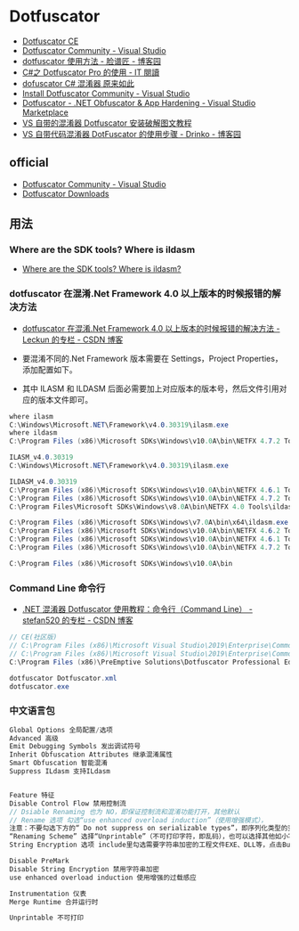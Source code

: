 # Dotfuscator

- [Dotfuscator CE](https://www.preemptive.com/products/dotfuscator-ce?id=267909)
- [Dotfuscator Community - Visual Studio](https://docs.microsoft.com/en-us/visualstudio/ide/dotfuscator/?view=vs-2019)
- [dotfuscator 使用方法 - 脸谱匠 - 博客园](https://www.cnblogs.com/icyJ/p/dotfuscator.html)
- [C#之 Dotfuscator Pro 的使用 - IT 閱讀](https://www.itread01.com/content/1529675914.html)
- [dofuscator C# 混淆器 原来如此](https://www.cnblogs.com/slowtech/p/4752142.html)
- [Install Dotfuscator Community - Visual Studio](https://docs.microsoft.com/en-us/visualstudio/ide/dotfuscator/install?view=vs-2019)
- [Dotfuscator - .NET Obfuscator &amp; App Hardening - Visual Studio Marketplace](https://marketplace.visualstudio.com/items?itemName=PreEmptiveSolutions.NETObfuscator-Dotfuscator)
- [VS 自带的混淆器 Dotfuscator 安装破解图文教程](https://www.jb51.net/softs/596730.html)
- [VS 自带代码混淆器 DotFuscator 的使用步骤 - Drinko - 博客园](https://www.cnblogs.com/drinkoJam/p/3618548.html)

## official

- [Dotfuscator Community - Visual Studio](https://docs.microsoft.com/en-us/visualstudio/ide/dotfuscator/?view=vs-2019)
- [Dotfuscator Downloads](https://www.preemptive.com/products/dotfuscator/downloads)

## 用法

### Where are the SDK tools? Where is ildasm

- [Where are the SDK tools? Where is ildasm?](https://blogs.msdn.microsoft.com/lucian/2008/11/14/where-are-the-sdk-tools-where-is-ildasm/)

### dotfuscator 在混淆.Net Framework 4.0 以上版本的时候报错的解决方法

- [dotfuscator 在混淆.Net Framework 4.0 以上版本的时候报错的解决方法 - Leckun 的专栏 - CSDN 博客](https://blog.csdn.net/winnyrain/article/details/17141331)

- 要混淆不同的.Net Framework 版本需要在 Settings，Project Properties，添加配置如下。
- 其中 ILASM 和 ILDASM 后面必需要加上对应版本的版本号，然后文件引用对应的版本文件即可。

```c#
where ilasm
C:\Windows\Microsoft.NET\Framework\v4.0.30319\ilasm.exe
where ildasm
C:\Program Files (x86)\Microsoft SDKs\Windows\v10.0A\bin\NETFX 4.7.2 Tools\ildasm.exe

ILASM_v4.0.30319
C:\Windows\Microsoft.NET\Framework\v4.0.30319\ilasm.exe

ILDASM_v4.0.30319
C:\Program Files (x86)\Microsoft SDKs\Windows\v10.0A\bin\NETFX 4.6.1 Tools\ildasm.exe
C:\Program Files (x86)\Microsoft SDKs\Windows\v10.0A\bin\NETFX 4.7.2 Tools\ildasm.exe
C:\Program Files\Microsoft SDKs\Windows\v8.0A\bin\NETFX 4.0 Tools\ildasm.exe

C:\Program Files (x86)\Microsoft SDKs\Windows\v7.0A\bin\x64\ildasm.exe
C:\Program Files (x86)\Microsoft SDKs\Windows\v10.0A\bin\NETFX 4.6.2 Tools\ildasm.exe
C:\Program Files (x86)\Microsoft SDKs\Windows\v10.0A\bin\NETFX 4.6.1 Tools\x64\ildasm.exe
C:\Program Files (x86)\Microsoft SDKs\Windows\v10.0A\bin\NETFX 4.7.2 Tools\x64\ildasm.exe

C:\Program Files (x86)\Microsoft SDKs\Windows\v10.0A\bin
```

### Command Line 命令行

- [.NET 混淆器 Dotfuscator 使用教程：命令行（Command Line） - stefan520 的专栏 - CSDN 博客](https://blog.csdn.net/stefan520/article/details/8809990)

```c#
// CE(社区版)
// C:\Program Files (x86)\Microsoft Visual Studio\2019\Enterprise\Common7\IDE\Extensions\PreEmptiveSolutions\DotfuscatorCE\
// C:\Program Files (x86)\Microsoft Visual Studio\2019\Enterprise\Common7\IDE\Extensions\PreEmptiveSolutions\DotfuscatorCE\dotfuscator.exe
C:\Program Files (x86)\PreEmptive Solutions\Dotfuscator Professional Edition 4.9

dotfuscator Dotfuscator.xml
dotfuscator.exe
```

### 中文语言包

```c#
Global Options 全局配置/选项
Advanced 高级
Emit Debugging Symbols 发出调试符号
Inherit Obfuscation Attributes 继承混淆属性
Smart Obfuscation 智能混淆
Suppress ILdasm 支持ILdasm


Feature 特征
Disable Control Flow 禁用控制流
// Dsiable Renaming 也为 NO，即保证控制流和混淆功能打开，其他默认
// Rename 选项 勾选“use enhanced overload induction”（使用增强模式），
注意：不要勾选下方的“ Do not suppress on serializable types”，即序列化类型的变量不加密，否则编译后可能异常；
“Renaming Scheme” 选择“Unprintable”（不可打印字符，即乱码），也可以选择其他如小写字母、大写字符、数字的方式，如下图：
String Encryption 选项 include里勾选需要字符串加密的工程文件EXE、DLL等，点击Build，之后就可以啦：

Disable PreMark
Disable String Encryption 禁用字符串加密
use enhanced overload induction 使用增强的过载感应

Instrumentation 仪表
Merge Runtime 合并运行时

Unprintable 不可打印
```

